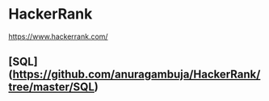 
# HackerRank

https://www.hackerrank.com/

## [SQL] (https://github.com/anuragambuja/HackerRank/tree/master/SQL)



